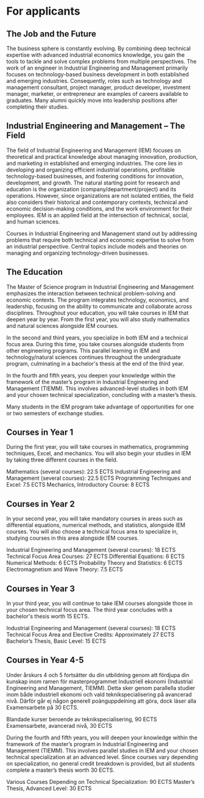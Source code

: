 # For applicants

## The Job and the Future

The business sphere is constantly evolving. By combining deep technical expertise with advanced industrial economics knowledge, you gain the tools to tackle and solve complex problems from multiple perspectives. The work of an engineer in Industrial Engineering and Management primarily focuses on technology-based business development in both established and emerging industries. Consequently, roles such as technology and management consultant, project manager, product developer, investment manager, marketer, or entrepreneur are examples of careers available to graduates. Many alumni quickly move into leadership positions after completing their studies.

## Industrial Engineering and Management – The Field

The field of Industrial Engineering and Management (IEM) focuses on theoretical and practical knowledge about managing innovation, production, and marketing in established and emerging industries. The core lies in developing and organizing efficient industrial operations, profitable technology-based businesses, and fostering conditions for innovation, development, and growth. The natural starting point for research and education is the organization (company/department/project) and its operations. However, since organizations are not isolated entities, the field also considers their historical and contemporary contexts, technical and economic decision-making conditions, and the work environment for their employees. IEM is an applied field at the intersection of technical, social, and human sciences.

Courses in Industrial Engineering and Management stand out by addressing problems that require both technical and economic expertise to solve from an industrial perspective. Central topics include models and theories on managing and organizing technology-driven businesses.

## The Education

The Master of Science program in Industrial Engineering and Management emphasizes the interaction between technical problem-solving and economic contexts. The program integrates technology, economics, and leadership, focusing on the ability to communicate and collaborate across disciplines. Throughout your education, you will take courses in IEM that deepen year by year. From the first year, you will also study mathematics and natural sciences alongside IEM courses.

In the second and third years, you specialize in both IEM and a technical focus area. During this time, you take courses alongside students from other engineering programs. This parallel learning in IEM and technology/natural sciences continues throughout the undergraduate program, culminating in a bachelor's thesis at the end of the third year.

In the fourth and fifth years, you deepen your knowledge within the framework of the master’s program in Industrial Engineering and Management (TIEMM). This involves advanced-level studies in both IEM and your chosen technical specialization, concluding with a master’s thesis.

Many students in the IEM program take advantage of opportunities for one or two semesters of exchange studies.

## Courses in Year 1

During the first year, you will take courses in mathematics, programming techniques, Excel, and mechanics. You will also begin your studies in IEM by taking three different courses in the field.

Mathematics (several courses): 22.5 ECTS
Industrial Engineering and Management (several courses): 22.5 ECTS
Programming Techniques and Excel: 7.5 ECTS
Mechanics, Introductory Course: 8 ECTS

## Courses in Year 2

In your second year, you will take mandatory courses in areas such as differential equations, numerical methods, and statistics, alongside IEM courses. You will also choose a technical focus area to specialize in, studying courses in this area alongside IEM courses.

Industrial Engineering and Management (several courses): 18 ECTS
Technical Focus Area Courses: 27 ECTS
Differential Equations: 6 ECTS
Numerical Methods: 6 ECTS
Probability Theory and Statistics: 6 ECTS
Electromagnetism and Wave Theory: 7.5 ECTS

## Courses in Year 3

In your third year, you will continue to take IEM courses alongside those in your chosen technical focus area. The third year concludes with a bachelor's thesis worth 15 ECTS.

Industrial Engineering and Management (several courses): 18 ECTS
Technical Focus Area and Elective Credits: Approximately 27 ECTS
Bachelor’s Thesis, Basic Level: 15 ECTS

## Courses in Year 4-5 

Under årskurs 4 och 5 fortsätter du din utbildning genom att fördjupa din kunskap inom ramen för masterprogrammet Industriell ekonomi (Industrial Engineering and Management, TIEMM). Detta sker genom parallella studier inom både industriell ekonomi och vald teknikspecialisering på avancerad nivå. Därför går ej någon generell poänguppdelning att göra, dock läser alla Examensarbete på 30 ECTS.

Blandade kurser beroende av teknikspecialisering, 90 ECTS
Examensarbete, avancerad nivå, 30 ECTS    

During the fourth and fifth years, you will deepen your knowledge within the framework of the master’s program in Industrial Engineering and Management (TIEMM). This involves parallel studies in IEM and your chosen technical specialization at an advanced level. Since courses vary depending on specialization, no general credit breakdown is provided, but all students complete a master’s thesis worth 30 ECTS.

Various Courses Depending on Technical Specialization: 90 ECTS
Master’s Thesis, Advanced Level: 30 ECTS
